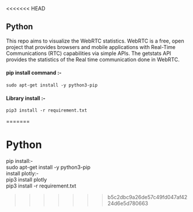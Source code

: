 <<<<<<< HEAD
## Python ##  
This repo aims to visualize the WebRTC statistics. WebRTC is a free, open project that provides browsers and mobile applications with Real-Time Communications (RTC) capabilities via simple APIs. The getstats API provides the statistics of the Real time communication done in WebRTC.  

#### pip install command :- ####  
``sudo apt-get install -y python3-pip``  
#### Library install :- ####   
``pip3 install -r requirement.txt``  


=======
# Python  
pip install:-  
sudo apt-get install -y python3-pip   
install plotly:-  
pip3 install plotly  
pip3 install -r requirement.txt
>>>>>>> b5c2dbc9a26de57c49fd047af4224d6e5d780663
